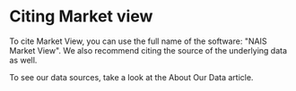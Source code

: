 # Citing Market view

To cite Market View, you can use the full name of the software: "NAIS Market View". We also recommend citing the source of the underlying data as well.&#x20;

To see our data sources, take a look at the About Our Data article.&#x20;
